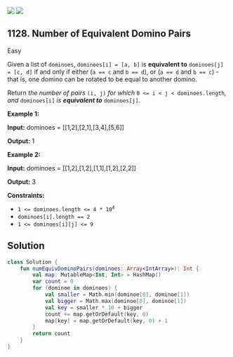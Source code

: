 [![](https://img.shields.io/github/stars/javadev/LeetCode-in-Kotlin?label=Stars&style=flat-square)](https://github.com/javadev/LeetCode-in-Kotlin)
[![](https://img.shields.io/github/forks/javadev/LeetCode-in-Kotlin?label=Fork%20me%20on%20GitHub%20&style=flat-square)](https://github.com/javadev/LeetCode-in-Kotlin/fork)

## 1128\. Number of Equivalent Domino Pairs

Easy

Given a list of `dominoes`, `dominoes[i] = [a, b]` is **equivalent to** `dominoes[j] = [c, d]` if and only if either (`a == c` and `b == d`), or (`a == d` and `b == c`) - that is, one domino can be rotated to be equal to another domino.

Return _the number of pairs_ `(i, j)` _for which_ `0 <= i < j < dominoes.length`_, and_ `dominoes[i]` _is **equivalent to**_ `dominoes[j]`.

**Example 1:**

**Input:** dominoes = \[\[1,2],[2,1],[3,4],[5,6]]

**Output:** 1

**Example 2:**

**Input:** dominoes = \[\[1,2],[1,2],[1,1],[1,2],[2,2]]

**Output:** 3

**Constraints:**

*   <code>1 <= dominoes.length <= 4 * 10<sup>4</sup></code>
*   `dominoes[i].length == 2`
*   `1 <= dominoes[i][j] <= 9`

## Solution

```kotlin
class Solution {
    fun numEquivDominoPairs(dominoes: Array<IntArray>): Int {
        val map: MutableMap<Int, Int> = HashMap()
        var count = 0
        for (dominoe in dominoes) {
            val smaller = Math.min(dominoe[0], dominoe[1])
            val bigger = Math.max(dominoe[0], dominoe[1])
            val key = smaller * 10 + bigger
            count += map.getOrDefault(key, 0)
            map[key] = map.getOrDefault(key, 0) + 1
        }
        return count
    }
}
```